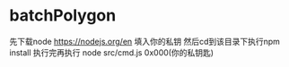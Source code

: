 # batchPolygon

先下载node
https://nodejs.org/en
填入你的私钥
然后cd到该目录下执行npm install
执行完再执行 node src/cmd.js 0x000(你的私钥匙)